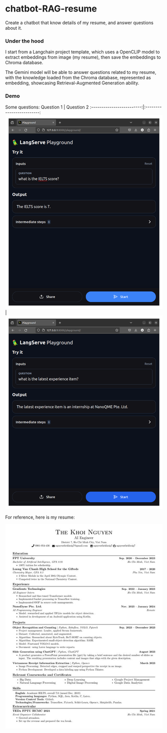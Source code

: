# chatbot-RAG-resume
Create a chatbot that know details of my resume, and answer questions about it.

### Under the hood
I start from a Langchain project template, which uses a OpenCLIP model to extract embeddings from image (my resume), then save the embeddings to Chroma database.

The Gemini model will be able to answer questions related to my resume, with the knowledge loaded from the Chroma database, represented as embedding, showcasing Retrieval-Augmented Generation ability.

### Demo
Some questions:
Question 1 | Question 2
:-------------------------:|:-------------------------:
![](assets/q1.png)  |  ![](assets/q2.png)


For reference, here is my resume:

![Resume](packages/rag-gemini-multi-modal/docs/resume.jpg)
